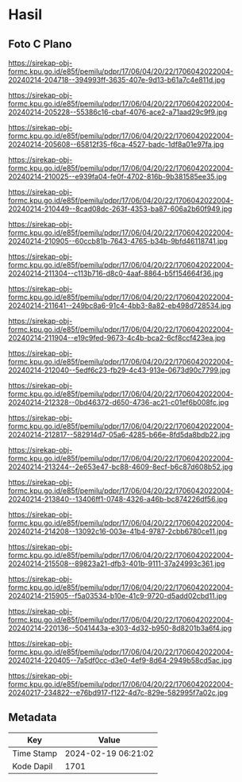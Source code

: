 # Hasil

## Foto C Plano

https://sirekap-obj-formc.kpu.go.id/e85f/pemilu/pdpr/17/06/04/20/22/1706042022004-20240214-204718--394993ff-3635-407e-9d13-b61a7c4e811d.jpg

https://sirekap-obj-formc.kpu.go.id/e85f/pemilu/pdpr/17/06/04/20/22/1706042022004-20240214-205228--55386c16-cbaf-4076-ace2-a71aad29c9f9.jpg

https://sirekap-obj-formc.kpu.go.id/e85f/pemilu/pdpr/17/06/04/20/22/1706042022004-20240214-205608--65812f35-f6ca-4527-badc-1df8a01e97fa.jpg

https://sirekap-obj-formc.kpu.go.id/e85f/pemilu/pdpr/17/06/04/20/22/1706042022004-20240214-210025--e939fa04-fe0f-4702-816b-9b381585ee35.jpg

https://sirekap-obj-formc.kpu.go.id/e85f/pemilu/pdpr/17/06/04/20/22/1706042022004-20240214-210449--8cad08dc-263f-4353-ba87-606a2b60f949.jpg

https://sirekap-obj-formc.kpu.go.id/e85f/pemilu/pdpr/17/06/04/20/22/1706042022004-20240214-210905--60ccb81b-7643-4765-b34b-9bfd46118741.jpg

https://sirekap-obj-formc.kpu.go.id/e85f/pemilu/pdpr/17/06/04/20/22/1706042022004-20240214-211304--c113b716-d8c0-4aaf-8864-b5f154664f36.jpg

https://sirekap-obj-formc.kpu.go.id/e85f/pemilu/pdpr/17/06/04/20/22/1706042022004-20240214-211641--249bc8a6-91c4-4bb3-8a82-eb498d728534.jpg

https://sirekap-obj-formc.kpu.go.id/e85f/pemilu/pdpr/17/06/04/20/22/1706042022004-20240214-211904--e19c9fed-9673-4c4b-bca2-6cf8ccf423ea.jpg

https://sirekap-obj-formc.kpu.go.id/e85f/pemilu/pdpr/17/06/04/20/22/1706042022004-20240214-212040--5edf6c23-fb29-4c43-913e-0673d90c7799.jpg

https://sirekap-obj-formc.kpu.go.id/e85f/pemilu/pdpr/17/06/04/20/22/1706042022004-20240214-212328--0bd46372-d650-4736-ac21-c01ef6b008fc.jpg

https://sirekap-obj-formc.kpu.go.id/e85f/pemilu/pdpr/17/06/04/20/22/1706042022004-20240214-212817--582914d7-05a6-4285-b66e-8fd5da8bdb22.jpg

https://sirekap-obj-formc.kpu.go.id/e85f/pemilu/pdpr/17/06/04/20/22/1706042022004-20240214-213244--2e653e47-bc88-4609-8ecf-b6c87d608b52.jpg

https://sirekap-obj-formc.kpu.go.id/e85f/pemilu/pdpr/17/06/04/20/22/1706042022004-20240214-213840--13406ff1-0748-4326-a46b-bc874226df56.jpg

https://sirekap-obj-formc.kpu.go.id/e85f/pemilu/pdpr/17/06/04/20/22/1706042022004-20240214-214208--13092c16-003e-41b4-9787-2cbb6780ce11.jpg

https://sirekap-obj-formc.kpu.go.id/e85f/pemilu/pdpr/17/06/04/20/22/1706042022004-20240214-215508--89823a21-dfb3-401b-9111-37a24993c361.jpg

https://sirekap-obj-formc.kpu.go.id/e85f/pemilu/pdpr/17/06/04/20/22/1706042022004-20240214-215905--f5a03534-b10e-41c9-9720-d5add02cbd11.jpg

https://sirekap-obj-formc.kpu.go.id/e85f/pemilu/pdpr/17/06/04/20/22/1706042022004-20240214-220136--5041443a-e303-4d32-b950-8d8201b3a6f4.jpg

https://sirekap-obj-formc.kpu.go.id/e85f/pemilu/pdpr/17/06/04/20/22/1706042022004-20240214-220405--7a5df0cc-d3e0-4ef9-8d64-2949b58cd5ac.jpg

https://sirekap-obj-formc.kpu.go.id/e85f/pemilu/pdpr/17/06/04/20/22/1706042022004-20240217-234822--e76bd917-f122-4d7c-829e-582995f7a02c.jpg


## Metadata

| Key        | Value               |
| ---------- | ------------------- |
| Time Stamp | 2024-02-19 06:21:02 |
| Kode Dapil | 1701                |



